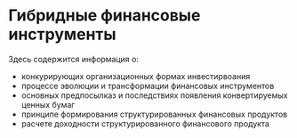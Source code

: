 # Гибридные финансовые инструменты
Здесь содержится информация о:

- конкурирующих организационных формах инвестирвоания
- процессе эволюции и трансформации финансовых инструментов
- основных предпосылказ и последствиях появления конвертируемых ценных бумаг
- принципе формирования структурированных финансовых продуктов
- расчете доходности структурированного финансового продукта
